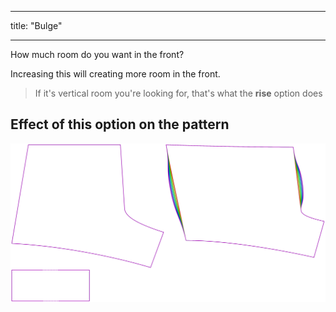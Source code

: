 ***

title: "Bulge"

***

How much room do you want in the front?

Increasing this will creating more room in the front.

> If it's vertical room you're looking for, that's what the **rise** option does

## Effect of this option on the pattern

![This image shows the effect of this option by superimposing several variants that have a different value for this option](shin_bulge_sample.svg "Effect of this option on the pattern")
